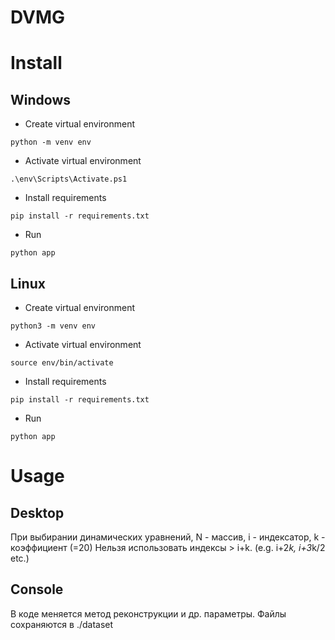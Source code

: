 # DVMG

# Install

## Windows

 - Create virtual environment
```
python -m venv env
```
 - Activate virtual environment
```
.\env\Scripts\Activate.ps1
```
 - Install requirements
```
pip install -r requirements.txt
```
 - Run
```
python app
```

## Linux

 - Create virtual environment
```
python3 -m venv env
```
 - Activate virtual environment
```
source env/bin/activate
```
 - Install requirements
```
pip install -r requirements.txt
```
 - Run
```
python app
```

# Usage
## Desktop
При выбирании динамических уравнений, N - массив, i - индексатор, k - коэффициент (=20)
Нельзя использовать индексы > i+k. (e.g. i+2*k, i+3*k/2 etc.)
## Console
В коде меняется метод реконструкции и др. параметры. Файлы сохраняются в ./dataset
